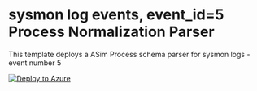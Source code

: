 # sysmon log events, event_id=5 Process Normalization Parser

This template deploys a ASim Process schema parser for sysmon logs - event number 5 

[![Deploy to Azure](https://aka.ms/deploytoazurebutton)](https://portal.azure.com/#create/Microsoft.Template/uri/https%3A%2F%2Fraw.githubusercontent.com%2FAzure%2FAzure-Sentinel%2Forigin%2Fdev%2Fprocess_events%2FParsers%2FASimProcess%2FARM%2FMicrosoft%2FSysmon_event_1%2FSysmon_event_1.json)
